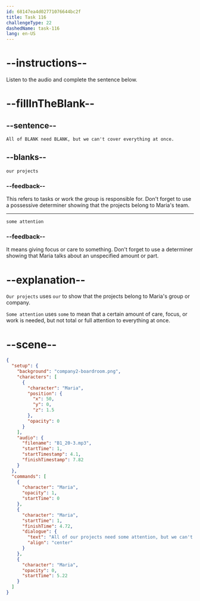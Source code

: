 ```yaml
---
id: 68147ea4d02771076644bc2f
title: Task 116
challengeType: 22
dashedName: task-116
lang: en-US
---
```


<!-- (Audio) Maria: All of our projects need some attention, but we can't cover everything at once. -->

# --instructions--

Listen to the audio and complete the sentence below.

# --fillInTheBlank--

## --sentence--

`All of BLANK need BLANK, but we can't cover everything at once.`

## --blanks--

`our projects`

### --feedback--

This refers to tasks or work the group is responsible for. Don't forget to use a possessive determiner showing that the projects belong to Maria's team.

---

`some attention`

### --feedback--

It means giving focus or care to something. Don't forget to use a determiner showing that Maria talks about an unspecified amount or part.

# --explanation--

`Our projects` uses `our` to show that the projects belong to Maria's group or company.

`Some attention` uses `some` to mean that a certain amount of care, focus, or work is needed, but not total or full attention to everything at once.

# --scene--

```json
{
  "setup": {
    "background": "company2-boardroom.png",
    "characters": [
      {
        "character": "Maria",
        "position": {
          "x": 50,
          "y": 0,
          "z": 1.5
        },
        "opacity": 0
      }
    ],
    "audio": {
      "filename": "B1_20-3.mp3",
      "startTime": 1,
      "startTimestamp": 4.1,
      "finishTimestamp": 7.82
    }
  },
  "commands": [
    {
      "character": "Maria",
      "opacity": 1,
      "startTime": 0
    },
    {
      "character": "Maria",
      "startTime": 1,
      "finishTime": 4.72,
      "dialogue": {
        "text": "All of our projects need some attention, but we can't cover everything at once.",
        "align": "center"
      }
    },
    {
      "character": "Maria",
      "opacity": 0,
      "startTime": 5.22
    }
  ]
}
```
